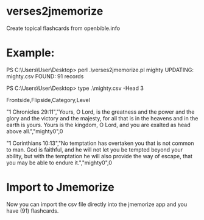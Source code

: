 # verses2jmemorize
Create topical flashcards from openbible.info

# Example:

PS C:\Users\User\Desktop> perl .\verses2jmemorize.pl mighty
UPDATING: mighty.csv
FOUND: 91 records

PS C:\Users\User\Desktop> type .\mighty.csv -Head 3

Frontside,Flipside,Category,Level

"1 Chronicles 29:11","Yours, O Lord, is the greatness and the power and the glory and the victory and the majesty, for all that is in the heavens and in the earth is yours. Yours is the kingdom, O Lord, and you are exalted as head above all.","mighty0",0

"1 Corinthians 10:13","No temptation has overtaken you that is not common to man. God is faithful, and he will not let you be tempted beyond your ability, but with the temptation he will also provide the way of escape, that you may be able to endure it.","mighty0",0

# Import to Jmemorize
Now you can import the csv file directly into the jmemorize app and you have (91) flashcards.
